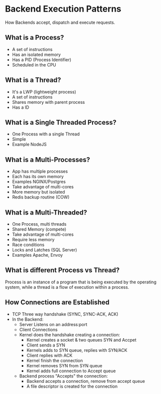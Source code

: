 # Backend Execution Patterns
How Backends accept, dispatch and execute requests.

## What is a Process?
- A set of instructions
- Has an isolated memory
- Has a PID (Process Identifier)
- Scheduled in the CPU

## What is a Thread?
- It's a LWP (lightweight process)
- A set of instructions
- Shares memory with parent process
- Has a ID

## What is a Single Threaded Process?
- One Process with a single Thread
- Simple
- Example NodeJS

## What is a Multi-Processes?
- App has multiple processes
- Each has its own memory
- Examples NGINX/Postgres
- Take advantage of multi-cores
- More memory but isolated
- Redis backup routine (COW)

## What is a Multi-Threaded?
- One Process, multi threads
- Shared Memory (compete)
- Take advantage of multi-cores
- Require less memory
- Race conditions
- Locks and Latches (SQL Server)
- Examples Apache, Envoy

## What is different Process vs Thread?
Process is an instance of a program that is being executed by the operating system, while a thread is a flow of execution within a process.

## How Connections are Established
- TCP Three way handshake (SYNC, SYNC-ACK, ACK)
- In the Backend:
    - Server Listens on an address:port
    - Client Connections
    - Kernel does the handshake creating a connection:
        - Kernel creates a socket & two queues SYN and Accpet
        - Client sends a SYN
        - Kernels adds to SYN queue, replies with SYN/ACK
        - Client replies with ACK
        - Kernel finish the connection
        - Kernel removes SYN from SYN queue
        - Kernel adds full connection to Accept queue
    - Backend process "Accepts" the connection:
        - Backend accepts a connection, remove from accept queue
        - A file descriptor is created for the connection
